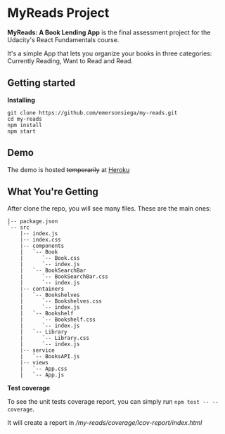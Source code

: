 # MyReads Project

**MyReads: A Book Lending App** is the final assessment project for the Udacity's React Fundamentals course.

It's a simple App that lets you organize your books in three categories: Currently Reading, Want to Read and Read.

## Getting started

**Installing**
```
git clone https://github.com/emersonsiega/my-reads.git
cd my-reads
npm install
npm start
```

## Demo
The demo is hosted ~~temporarily~~ at [Heroku](https://my-reads-siega.herokuapp.com/)

## What You're Getting

After clone the repo, you will see many files. These are the main ones:
```
|-- package.json
`-- src
    |-- index.js
    |-- index.css
    |-- components
    |   `-- Book
    |      `-- Book.css
    |      `-- index.js
    |   `-- BookSearchBar
    |      `-- BookSearchBar.css
    |      `-- index.js
    |-- containers
    |   `-- Bookshelves
    |      `-- Bookshelves.css
    |      `-- index.js
    |   `-- Bookshelf
    |      `-- Bookshelf.css
    |      `-- index.js
    |   `-- Library
    |      `-- Library.css
    |      `-- index.js
    |-- service
    |   `-- BooksAPI.js
    |-- views
    |   `-- App.css
    |   `-- App.js
```


**Test coverage**

To see the unit tests coverage report, you can simply run `npm test -- --coverage`.

It will create a report in */my-reads/coverage/lcov-report/index.html*
